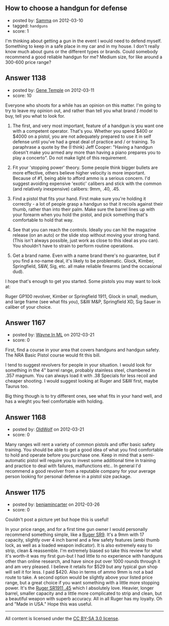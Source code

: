 ## How to choose a handgun for defense

- posted by: [Samma](https://stackexchange.com/users/-1/473-samma) on 2012-03-10
- tagged: `handguns`
- score: 1

<p>I'm thinking about getting a gun in the event I would need to defend myself. Something to keep in a safe place in my car and in my house. I don't really know much about guns or the different types or brands. Could somebody recommend a good reliable handgun for me? Medium size, for like around a 300-600 price range?</p>



## Answer 1138

- posted by: [Gene Temple](https://stackexchange.com/users/-1/254-gene-temple) on 2012-03-11
- score: 10

<p>Everyone who shoots for a while has an opinion on this matter.  I'm going to try to leave my opinion out, and rather than tell you what brand / model to buy, tell you what to look for.</p>

<ol>
<li><p>The first, and very most important, feature of a handgun is you want one with a competent operator.  That's you.  Whether you spend $400 or $4000 on a pistol, you are not adequately prepared to use it in self defense until you've had a great deal of practice and / or training.  To paraphrase a quote by the (I think) Jeff Cooper: "Having a handgun doesn't make you armed any more than having a piano prepares you to play a concerto".  Do not make light of this requirement.</p></li>
<li><p>Fit your 'stopping power' theory.  Some people think bigger bullets are more effective, others believe higher velocity is more important.  Because of #1, being able to afford ammo is a serious concern.  I'd suggest avoiding expensive 'exotic' calibers and stick with the common (and relatively inexpensive) calibers: 9mm, .40, .45.</p></li>
<li><p>Find a pistol that fits your hand.  First make sure you're holding it correctly - a lot of people grasp a handgun so that it recoils against their thumb, rather than into their palm.  Make sure the barrel lines up with your forearm when you hold the pistol, and pick something that's comfortable to hold that way.</p></li>
<li><p>See that you can reach the controls.  Ideally you can hit the magazine release (on an auto) or the slide stop without moving your strong hand.  (This isn't always possible, just work as close to this ideal as you can).  You shouldn't have to strain to perform routine operations.</p></li>
<li><p>Get a brand name.  Even with a name brand there's no guarantee, but if you find a no-name deal, it's likely to be problematic.  Glock, Kimber, Springfield, S&amp;W, Sig, etc. all make reliable firearms (and the occasional dud).  </p></li>
</ol>

<p>I hope that's enough to get you started.  Some pistols you may want to look at:</p>

<p>Ruger GP100 revolver,
Kimber or Springfield 1911,
Glock in small, medium, and large frame (see what fits <em>you</em>),
S&amp;W M&amp;P,
Springfield XD,
Sig Sauer in caliber of your choice.</p>



## Answer 1167

- posted by: [Wayne In ML](https://stackexchange.com/users/-1/114-wayne-in-ml) on 2012-03-21
- score: 0

<p>First, find a course in your area that covers handguns and handgun safety. The NRA Basic Pistol course would fit this bill.</p>

<p>I tend to suggest revolvers for people in your situation. I would look for something in the 4" barrel range, probably stainless steel, chambered in .357 magnum. You can always load it with .38 Specials for less recoil and cheaper shooting. I would suggest looking at Ruger and S&amp;W first, maybe Taurus too.</p>

<p>Big thing though is to try different ones, see what fits in your hand well, and has a wieght you feel comfortable with holding.</p>



## Answer 1168

- posted by: [OldWolf](https://stackexchange.com/users/-1/111-oldwolf) on 2012-03-21
- score: 0

<p>Many ranges will rent a variety of common pistols and offer basic safety training. You should be able to get a good idea of what you find comfortable to hold and operate before you purchase one. Keep in mind that a semi-automatic pistol will require you to invest some additional time in training and practice to deal with failures, malfunctions etc.. In general I'd recommend a good revolver from a reputable company for your average person looking for personal defense in a pistol size package.</p>



## Answer 1175

- posted by: [benjamincarter](https://stackexchange.com/users/-1/495-benjamincarter) on 2012-03-26
- score: 0

<p>Couldn't post a picture yet but hope this is useful!</p>

<p>In your price range, and for a first time gun owner I would personally recommend something simple, like a <a href="http://www.ruger.com/products/sr9/models.html" rel="nofollow">Ruger SR9</a>. It's a 9mm with 17 capacity, slightly over 4 inch barrel and a few safety features (ambi thumb lock, as well as a loaded weapon indicator). It is also extremely easy to strip, clean &amp; reassemble. I'm extremely biased so take this review for what it's worth-it was my first gun-but I had little to no experience with handguns other than online research, and have since put over 1000 rounds through it and am very pleased. I believe it retails for $529 but any typical gun shop will sell it for less. I paid $420. Also in terms of ammo 9mm is not a bad route to take. A second option would be slightly above your listed price range, but a great choice if you want something with a little more stopping power. It's the <a href="http://www.ruger.com/products/sr1911/models.html" rel="nofollow">Ruger SR1911 .45</a> which I absolutely love. Heavier, longer barrel, smaller capacity and a little more complicated to strip and clean, but a beautiful weapon with superb accuracy. All in all Ruger has my loyalty. Oh and "Made in USA." Hope this was useful. </p>




---

All content is licensed under the [CC BY-SA 3.0 license](https://creativecommons.org/licenses/by-sa/3.0/).
